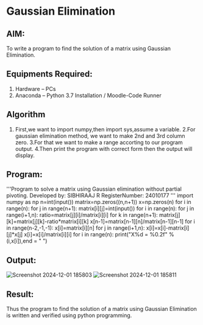 # Gaussian Elimination

## AIM:
To write a program to find the solution of a matrix using Gaussian Elimination.

## Equipments Required:
1. Hardware – PCs
2. Anaconda – Python 3.7 Installation / Moodle-Code Runner

## Algorithm
1. First,we want to import numpy,then import sys,assume a variable.
2.For gaussian elimination method, we want to make 2nd and 3rd column zero.
3.For that we want to make a range accorting to our program output.
4.Then print the program with correct form then the output will display.

## Program:
  '''Program to solve a matrix using Gaussian elimination without partial pivoting.
  Developed by: SIBHIRAAJ R
  RegisterNumber: 24010177
  '''
  import numpy as np
  n=int(input())
  matrix=np.zeros((n,n+1))
  x=np.zeros(n)
  for i in range(n):
      for j in range(n+1):
          matrix[i][j]=int(input())
  for i in range(n):
      for j in range(i+1,n):
          ratio=matrix[j][i]/matrix[i][i]
          for k in range(n+1):
              matrix[j][k]=matrix[j][k]-ratio*matrix[i][k]
  x[n-1]=matrix[n-1][n]/matrix[n-1][n-1]
  for i in range(n-2,-1,-1):
      x[i]=matrix[i][n]
      for j in range(i+1,n):
          x[i]=x[i]-matrix[i][j]*x[j]
      x[i]=x[i]/matrix[i][i]
  for i in range(n):
      print("X%d = %0.2f" %(i,x[i]),end = " ")


## Output:
![Screenshot 2024-12-01 185803](https://github.com/user-attachments/assets/d954682b-2a7b-45b4-904e-0dd6d20b52cf)
![Screenshot 2024-12-01 185811](https://github.com/user-attachments/assets/da5c5d6e-752c-42fc-bf77-bbae031b62b3)


## Result:
Thus the program to find the solution of a matrix using Gaussian Elimination is written and verified using python programming.

